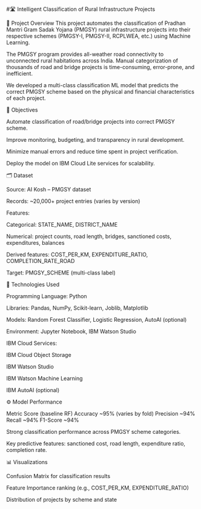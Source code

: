 #🛣️ Intelligent Classification of Rural Infrastructure Projects

📜 Project Overview
This project automates the classification of Pradhan Mantri Gram Sadak Yojana (PMGSY) rural infrastructure projects into their respective schemes (PMGSY-I, PMGSY-II, RCPLWEA, etc.) using Machine Learning.

The PMGSY program provides all-weather road connectivity to unconnected rural habitations across India.
Manual categorization of thousands of road and bridge projects is time-consuming, error-prone, and inefficient.

We developed a multi-class classification ML model that predicts the correct PMGSY scheme based on the physical and financial characteristics of each project.

🎯 Objectives

Automate classification of road/bridge projects into correct PMGSY scheme.

Improve monitoring, budgeting, and transparency in rural development.

Minimize manual errors and reduce time spent in project verification.

Deploy the model on IBM Cloud Lite services for scalability.

🗂️ Dataset

Source: AI Kosh – PMGSY dataset

Records: ~20,000+ project entries (varies by version)

Features:

Categorical: STATE_NAME, DISTRICT_NAME

Numerical: project counts, road length, bridges, sanctioned costs, expenditures, balances

Derived features: COST_PER_KM, EXPENDITURE_RATIO, COMPLETION_RATE_ROAD

Target: PMGSY_SCHEME (multi-class label)

🧰 Technologies Used

Programming Language: Python

Libraries: Pandas, NumPy, Scikit-learn, Joblib, Matplotlib

Models: Random Forest Classifier, Logistic Regression, AutoAI (optional)

Environment: Jupyter Notebook, IBM Watson Studio

IBM Cloud Services:

IBM Cloud Object Storage

IBM Watson Studio

IBM Watson Machine Learning

IBM AutoAI (optional)

⚙️ Model Performance

Metric	Score (baseline RF)
Accuracy	~95% (varies by fold)
Precision	~94%
Recall	~94%
F1-Score	~94%

Strong classification performance across PMGSY scheme categories.

Key predictive features: sanctioned cost, road length, expenditure ratio, completion rate.

📊 Visualizations

Confusion Matrix for classification results

Feature Importance ranking (e.g., COST_PER_KM, EXPENDITURE_RATIO)

Distribution of projects by scheme and state
